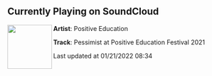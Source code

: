 ## Currently Playing on SoundCloud

[<img align="left" width="100" src="https://i1.sndcdn.com/artworks-BEONSP35nd3RwglD-v66pvQ-t500x500.jpg">](https://soundcloud.com/positiveeducationfest/pessimist-at-positive-education-festival-2021)

**Artist**: Positive Education 

**Track**: Pessimist at Positive Education Festival 2021

Last updated at 01/21/2022 08:34

